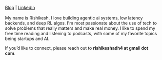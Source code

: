 <a href = 'https://rishikeshyadav.me/'>Blog</a> | <a href = 'https://www.linkedin.com/in/rishikesh-y-0194b0336/'> LinkedIn </a>
<br>
<br>
My name is Rishikesh. I love building agentic ai systems, low latency backends, and deep RL algos. I'm most passionate about the use of tech to solve problems that really matters and make real money. I like to spend my free time reading and listening to podcasts, with some of my favorite topics being startups and AI.

If you’d like to connect, please reach out to <a><b>rishikeshadh4 at gmail dot com.</b></a>
